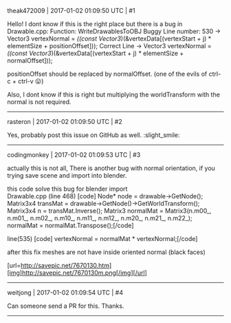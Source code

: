 theak472009 | 2017-01-02 01:09:50 UTC | #1

Hello!
I dont know if this is the right place but there is a bug in Drawable.cpp:
Function: WriteDrawablesToOBJ
Buggy Line number: 530 -> Vector3 vertexNormal = *((const Vector3*)(&vertexData[(vertexStart + j) * elementSize + positionOffset]));
Correct Line -> Vector3 vertexNormal = *((const Vector3*)(&vertexData[(vertexStart + j) * elementSize + normalOffset]));

positionOffset should be replaced by normalOffset. (one of the evils of ctrl-c + ctrl-v  :stuck_out_tongue:)

Also, I dont know if this is right but multiplying the worldTransform with the normal is not required.

-------------------------

rasteron | 2017-01-02 01:09:50 UTC | #2

Yes, probably post this issue on GitHub as well. :slight_smile:

-------------------------

codingmonkey | 2017-01-02 01:09:53 UTC | #3

actually this is not all, There is another bug with normal orientation, if you trying save scene and import into blender.

this code solve this bug for blender import  
Drawable.cpp (line 468)
[code]        Node* node = drawable->GetNode();
        Matrix3x4 transMat = drawable->GetNode()->GetWorldTransform();
        Matrix3x4 n = transMat.Inverse();
        Matrix3 normalMat = Matrix3(n.m00_, n.m01_, n.m02_, n.m10_, n.m11_, n.m12_, n.m20_, n.m21_, n.m22_);
        normalMat = normalMat.Transpose();[/code]

line(535)
[code]                        vertexNormal = normalMat * vertexNormal;[/code]

after this fix meshes are not have inside oriented normal (black faces)

[url=http://savepic.net/7670130.htm][img]http://savepic.net/7670130m.png[/img][/url]

-------------------------

weitjong | 2017-01-02 01:09:54 UTC | #4

Can someone send a PR for this. Thanks.

-------------------------

